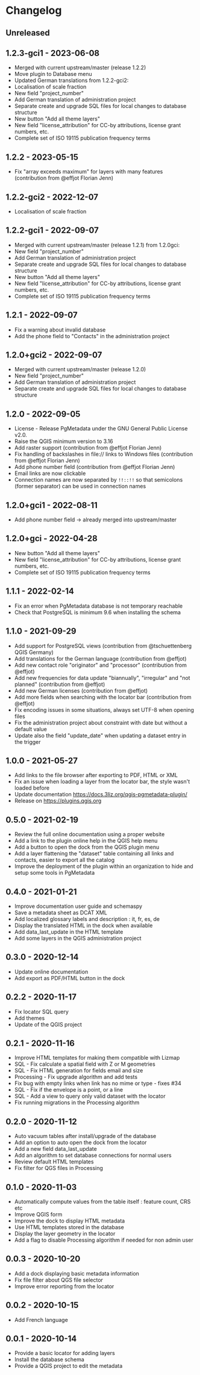 # Changelog

## Unreleased

## 1.2.3-gci1 - 2023-06-08
* Merged with current upstream/master (release 1.2.2)
* Move plugin to Database menu
* Updated German translations
from 1.2.2-gci2:
* Localisation of scale fraction
* New field "project_number"
* Add German translation of administration project
* Separate create and upgrade SQL files for local changes to database structure
* New button "Add all theme layers"
* New field "license_attribution" for CC-by attributions, license grant numbers, etc.
* Complete set of ISO 19115 publication frequency terms

## 1.2.2 - 2023-05-15

* Fix "array exceeds maximum" for layers with many features (contribution from @effjot Florian Jenn)

## 1.2.2-gci2 - 2022-12-07
* Localisation of scale fraction

## 1.2.2-gci1 - 2022-09-07
* Merged with current upstream/master (release 1.2.1)
from 1.2.0gci:
* New field "project_number"
* Add German translation of administration project
* Separate create and upgrade SQL files for local changes to database structure
* New button "Add all theme layers"
* New field "license_attribution" for CC-by attributions, license grant numbers, etc.
* Complete set of ISO 19115 publication frequency terms

## 1.2.1 - 2022-09-07

* Fix a warning about invalid database
* Add the phone field to "Contacts" in the administration project

## 1.2.0+gci2 - 2022-09-07
* Merged with current upstream/master (release 1.2.0)
* New field "project_number"
* Add German translation of administration project
* Separate create and upgrade SQL files for local changes to database structure


## 1.2.0 - 2022-09-05

* License - Release PgMetadata under the GNU General Public License v2.0.
* Raise the QGIS minimum version to 3.16
* Add raster support (contribution from @effjot Florian Jenn)
* Fix handling of backslashes in file:// links to Windows files (contribution from @effjot Florian Jenn)
* Add phone number field (contribution from @effjot Florian Jenn)
* Email links are now clickable
* Connection names are now separated by `!!::!!` so that semicolons (former separator) can be used in connection names

## 1.2.0+gci1 - 2022-08-11
* Add phone number field -> already merged into upstream/master

## 1.2.0+gci - 2022-04-28
* New button "Add all theme layers"
* New field "license_attribution" for CC-by attributions, license grant numbers, etc.
* Complete set of ISO 19115 publication frequency terms

## 1.1.1 - 2022-02-14

* Fix an error when PgMetadata database is not temporary reachable
* Check that PostgreSQL is minimum 9.6 when installing the schema

## 1.1.0 - 2021-09-29

* Add support for PostgreSQL views (contribution from @tschuettenberg QGIS Germany)
* Add translations for the German language (contribution from @effjot)
* Add new contact role "originator" and "processor" (contribution from @effjot)
* Add new frequencies for data update "biannually", "irregular" and "not planned" (contribution from @effjot)
* Add new German licenses (contribution from @effjot)
* Add more fields when searching with the locator bar (contribution from @effjot)
* Fix encoding issues in some situations, always set UTF-8 when opening files
* Fix the administration project about constraint with date but without a default value
* Update also the field "update_date" when updating a dataset entry in the trigger

## 1.0.0 - 2021-05-27

* Add links to the file browser after exporting to PDF, HTML or XML
* Fix an issue when loading a layer from the locator bar, the style wasn't loaded before
* Update documentation https://docs.3liz.org/qgis-pgmetadata-plugin/
* Release on https://plugins.qgis.org

## 0.5.0 - 2021-02-19

* Review the full online documentation using a proper website
* Add a link to the plugin online help in the QGIS help menu
* Add a button to open the dock from the QGIS plugin menu
* Add a layer flattening the "dataset" table containing all links and contacts, easier to export all the catalog
* Improve the deployment of the plugin within an organization to hide and setup some tools in PgMetadata

## 0.4.0 - 2021-01-21

* Improve documentation user guide and schemaspy
* Save a metadata sheet as DCAT XML
* Add localized glossary labels and description : it, fr, es, de
* Display the translated HTML in the dock when available
* Add data_last_update in the HTML template
* Add some layers in the QGIS administration project

## 0.3.0 - 2020-12-14

* Update online documentation
* Add export as PDF/HTML button in the dock

## 0.2.2 - 2020-11-17

* Fix locator SQL query
* Add themes
* Update of the QGIS project

## 0.2.1 - 2020-11-16

* Improve HTML templates for making them compatible with Lizmap
* SQL - Fix calculate a spatial field with Z or M geometries
* SQL - Fix HTML generation for fields email and size
* Processing - Fix upgrade algorithm and add tests
* Fix bug with empty links when link has no mime or type - fixes #34
* SQL - Fix if the envelope is a point, or a line
* SQL - Add a view to query only valid dataset with the locator
* Fix running migrations in the Processing algorithm

## 0.2.0 - 2020-11-12

* Auto vacuum tables after install/upgrade of the database
* Add an option to auto open the dock from the locator
* Add a new field data_last_update
* Add an algorithm to set database connections for normal users
* Review default HTML templates
* Fix filter for QGS files in Processing

## 0.1.0 - 2020-11-03

* Automatically compute values from the table itself : feature count, CRS etc
* Improve QGIS form
* Improve the dock to display HTML metadata
* Use HTML templates stored in the database
* Display the layer geometry in the locator
* Add a flag to disable Processing algorithm if needed for non admin user

## 0.0.3 - 2020-10-20

* Add a dock displaying basic metadata information
* Fix file filter about QGS file selector
* Improve error reporting from the locator

## 0.0.2 - 2020-10-15

* Add French language

## 0.0.1 - 2020-10-14

* Provide a basic locator for adding layers
* Install the database schema
* Provide a QGIS project to edit the metadata
